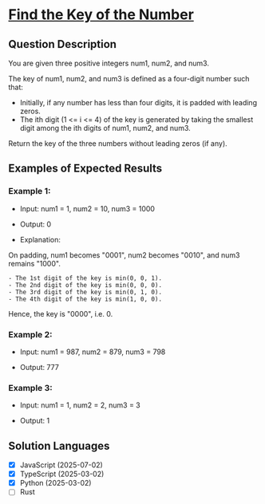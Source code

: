 # [Find the Key of the Number](https://leetcode.com/problems/find-the-key-of-the-numbers/)

## Question Description

You are given three positive integers num1, num2, and num3.

The key of num1, num2, and num3 is defined as a four-digit number such that:

- Initially, if any number has less than four digits, it is padded with leading zeros.
- The ith digit (1 <= i <= 4) of the key is generated by taking the smallest digit among the ith digits of num1, num2, and num3.

Return the key of the three numbers without leading zeros (if any).

## Examples of Expected Results

### Example 1:

- Input: num1 = 1, num2 = 10, num3 = 1000

- Output: 0

- Explanation:

On padding, num1 becomes "0001", num2 becomes "0010", and num3 remains "1000".

    - The 1st digit of the key is min(0, 0, 1).
    - The 2nd digit of the key is min(0, 0, 0).
    - The 3rd digit of the key is min(0, 1, 0).
    - The 4th digit of the key is min(1, 0, 0).

Hence, the key is "0000", i.e. 0.

### Example 2:

- Input: num1 = 987, num2 = 879, num3 = 798

- Output: 777

### Example 3:

- Input: num1 = 1, num2 = 2, num3 = 3

- Output: 1

## Solution Languages

- [x] JavaScript (2025-07-02)
- [x] TypeScript (2025-03-02)
- [x] Python (2025-03-02)
- [ ] Rust